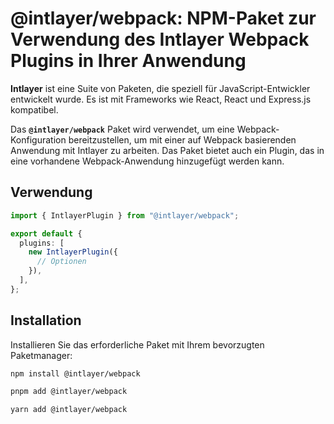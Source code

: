 # @intlayer/webpack: NPM-Paket zur Verwendung des Intlayer Webpack Plugins in Ihrer Anwendung

**Intlayer** ist eine Suite von Paketen, die speziell für JavaScript-Entwickler entwickelt wurde. Es ist mit Frameworks wie React, React und Express.js kompatibel.

Das **`@intlayer/webpack`** Paket wird verwendet, um eine Webpack-Konfiguration bereitzustellen, um mit einer auf Webpack basierenden Anwendung mit Intlayer zu arbeiten. Das Paket bietet auch ein Plugin, das in eine vorhandene Webpack-Anwendung hinzugefügt werden kann.

## Verwendung

```ts
import { IntlayerPlugin } from "@intlayer/webpack";

export default {
  plugins: [
    new IntlayerPlugin({
      // Optionen
    }),
  ],
};
```

## Installation

Installieren Sie das erforderliche Paket mit Ihrem bevorzugten Paketmanager:

```bash packageManager="npm"
npm install @intlayer/webpack
```

```bash packageManager="pnpm"
pnpm add @intlayer/webpack
```

```bash packageManager="yarn"
yarn add @intlayer/webpack
```
